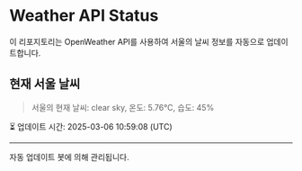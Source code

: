 
# Weather API Status

이 리포지토리는 OpenWeather API를 사용하여 서울의 날씨 정보를 자동으로 업데이트합니다.

## 현재 서울 날씨
> 서울의 현재 날씨: clear sky, 온도: 5.76°C, 습도: 45%

⏳ 업데이트 시간: 2025-03-06 10:59:08 (UTC)

---
자동 업데이트 봇에 의해 관리됩니다.
